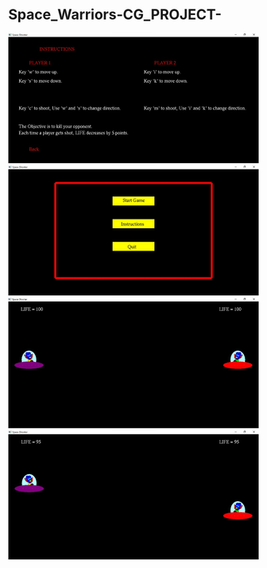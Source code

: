 # Space_Warriors-CG_PROJECT-
![alt text](https://github.com/Bhagwanbansal/Space_Warriors-CG_PROJECT-/blob/master/1.jpg?raw=true)
![alt text](https://github.com/Bhagwanbansal/Space_Warriors-CG_PROJECT-/blob/master/2.jpg?raw=true)
![alt text](https://github.com/Bhagwanbansal/Space_Warriors-CG_PROJECT-/blob/master/3.jpg?raw=true)
![alt text](https://github.com/Bhagwanbansal/Space_Warriors-CG_PROJECT-/blob/master/4.jpg?raw=true)
